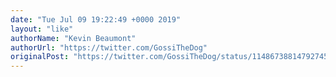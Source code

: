 ```yaml
---
date: "Tue Jul 09 19:22:49 +0000 2019"
layout: "like"
authorName: "Kevin Beaumont"
authorUrl: "https://twitter.com/GossiTheDog"
originalPost: "https://twitter.com/GossiTheDog/status/1148673881479274501"
---
```

